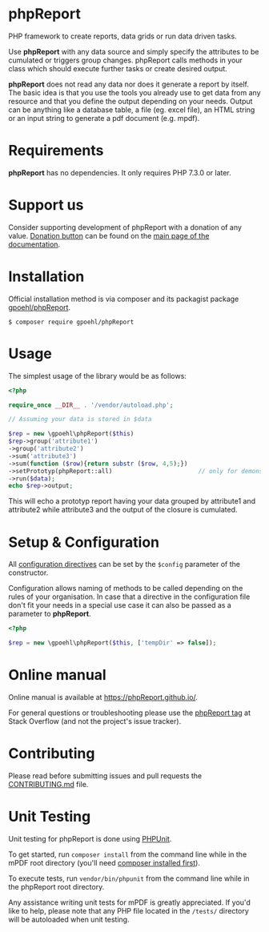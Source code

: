 # phpReport
PHP framework to create reports, data grids or run data driven tasks.

Use **phpReport** with any data source and simply specify the attributes to be cumulated or triggers group changes. 
phpReport calls methods in your class which should execute further tasks or create desired output.

**phpReport** does not read any data nor does it generate a report by itself. The basic idea is that you use the tools you already use to get data from any resource and that you define the output depending on your needs.
Output can be anything like a database table, a file (eg. excel file), an HTML string or an input string to generate a pdf document (e.g. mpdf).  

Requirements
============

**phpReport** has no dependencies. It only requires PHP 7.3.0 or later. 

Support us
==========

Consider supporting development of phpReport with a donation of any value. [Donation button][1] can be found on the
[main page of the documentation][1].

Installation
============

Official installation method is via composer and its packagist package [gpoehl/phpReport](https://packagist.org/packages/gpoehl/phpReport).

```
$ composer require gpoehl/phpReport
```

Usage
=====

The simplest usage of the library would be as follows:

```php
<?php

require_once __DIR__ . '/vendor/autoload.php';

// Assuming your data is stored in $data

$rep = new \gpoehl\phpReport($this)
$rep->group('attribute1')
->group('attribute2')   
->sum('attribute3')
->sum(function ($row){return substr ($row, 4,5);})
->setPrototyp(phpReport::all)                        // only for demonstration and testing
->run($data);
echo $rep->output;

```

This will echo a prototyp report having your data grouped by attribute1 and attribute2 while attribute3 and the output of the closure is cumulated.



Setup & Configuration
=====================

All [configuration directives](https://mpdf.github.io/configuration.html) can
be set by the `$config` parameter of the constructor.

Configuration allows naming of methods to be called depending on the rules of your organisation. In case that a directive in the configuration file don't fit your needs in a special use case it can also be passed as a parameter to **phpReport**.


```php
<?php

$rep = new \gpoehl\phpReport($this, ['tempDir' => false]);

```


Online manual
=============

Online manual is available at https://phpReport.github.io/.

For general questions or troubleshooting please use the [phpReport tag](https://stackoverflow.com/questions/tagged/phpReport) at Stack Overflow (and not the project's issue tracker).

Contributing
============

Please read before submitting issues and pull requests the [CONTRIBUTING.md](https://github.com/gpoehl/phpRepor/blob/development/.github/CONTRIBUTING.md) file.

Unit Testing
============

Unit testing for phpReport is done using [PHPUnit](https://phpunit.de/).

To get started, run `composer install` from the command line while in the mPDF root directory
(you'll need [composer installed first](https://getcomposer.org/download/)).

To execute tests, run `vendor/bin/phpunit` from the command line while in the phpReport root directory.

Any assistance writing unit tests for mPDF is greatly appreciated. If you'd like to help, please
note that any PHP file located in the `/tests/` directory will be autoloaded when unit testing.

[1]: https://phpReport.github.io



